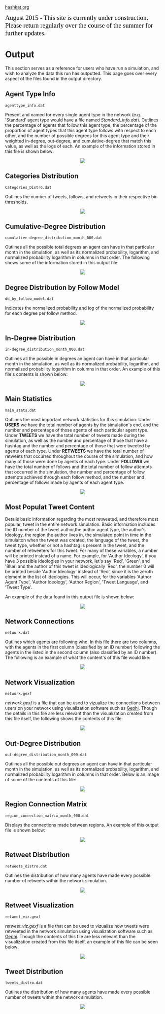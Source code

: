 [hashkat.org](http://hashkat.org)

<span style="color:black; font-family:Georgia; font-size:1.5em;">August 2015 - This site is currently under construction. Please return regularly over the course of the summer for further updates. </span>

# Output

This section serves as a reference for users who have run a simulation, and wish to analyze the data this run has outputted. This page goes over every aspect of the files found in the output directory.

## Agent Type Info

`agenttype_info.dat`

Present and named for every single agent type in the network (e.g. 'Standard'
agent type would have a file named *Standard_info.dat*). Outlines the percentage of agents 
that follow this agent type, the percentage of the proportion of agent types that this agent 
type follows with respect to each other, and the number of possible degrees for this agent 
type and their weighted in-degree, out-degree, and cumulative-degree that match this value, 
as well as the logs of each. An example of the information stored in this file is shown below:

<p align='center'>
<img src='../img/output/agenttype_info_file.png'>
</p>

## Categories Distribution

`Categories_Distro.dat`

Outlines the number of tweets, follows, and retweets in their respective bin
thresholds.

<p align='center'>
<img src='../img/output/categories_distro_file.png'>
</p>

## Cumulative-Degree Distribution

`cumulative-degree_distribution_month_000.dat`

Outlines all the possible total degrees an agent can have in that particular
month in the simulation, as well as its normalized probability, logarithm, and
normalized probability logarithm in columns in that order. The following shows some of the information stored in this output file:

<p align='center'>
<img src='../img/output/cumulative-degree_distribution_file.png'>
</p>

## Degree Distribution by Follow Model

`dd_by_follow_model.dat`

Indicates the normalized probability and log of the normalized probability for each degree per follow method.

<p align='center'>
<img src='../img/output/dd_by_follow_model_file.png'>
</p>

## In-Degree Distribution

`in-degree_distribution_month_000.dat`

Outlines all the possible in degrees an agent can have in that particular
month in the simulation, as well as its normalized probability, logarithm, and
normalized probability logarithm in columns in that order. An example of this file's contents is shown below:

<p align='center'>
<img src='../img/output/in-degree_distribution_file.png'>
</p>

## Main Statistics

`main_stats.dat`

Outlines the most important network statistics for this simulation.
Under **USERS** we have the total number of agents by the simulation's end,
and the number and percentage of those agents of each particular agent
type. Under **TWEETS** we have the total number of tweets made
during the simulation, as well as the number and percentage of those that
have a hashtag and the number and percentage of those that were tweeted by
agents of each type. Under **RETWEETS** we have the total number of
retweets that occurred throughout the course of the simulation, and how
many of those were done by agents of each type.
Under **FOLLOWS** we have the total number of follows and the total number
of follow attempts that occurred in the simulation, the number and
percentage of follow attempts achieved through each follow method, and the 
number and percentage of follows made by agents of each agent type.

<p align='center'>
<img src='../img/output/main_stats_file.png'>
</p>

## Most Populat Tweet Content

Details basic information regarding the most retweeted, and therefore most popular, tweet in the entire network simulation. Basic information includes: the ID number of the tweet author,the author agent type, the author's ideology, the region the author lives in, the simulated point in time in the simulaiton when the tweet was created, the language of the tweet, the tweet type, whether or not a hashtag is present in the tweet, and the number of retweeters for this tweet. For many of these variables, a number will be printed instead of a name. For example, for 'Author Ideology', if you have 3 possible ideologies in your network, let's say 'Red', 'Green', and 'Blue' and the author of this tweet is ideologically 'Red', the number 0 will be printed beside 'Author Ideology' instead of 'Red', since it is the zeroth element in the list of ideologies. This will occur, for the variables 'Author Agent Type', 'Author Ideology', 'Author Region', 'Tweet Language', and 'Tweet Type'.

An example of the data found in this output file is shown below:

<p align='center'>
<img src='../img/output/most_popular_tweet_content_file.png'>
</p>

## Network Connections

`network.dat`

Outlines which agents are following who. In this file there are two columns,
with the agents in the first column (classified by an ID number)
following the agents in the listed in the second column (also classified
by an ID number). The following is an example of what the content's of this file would like:

<p align='center'>
<img src='../img/output/network_dat_file.png'>
</p>

## Network Visualization

`network.gexf`

*network.gexf* is a file that can be used to vizualize the connections
between users on your network using visualization software such as
[Gephi](http://gephi.github.io/). Though the details in this file are less relevant than the 
visualization created from this file itself, the following shows the contents of this file:

<p align='center'>
<img src='../img/output/network_gexf_file.png'>
</p>

## Out-Degree Distribution

`out-degree_distribution_month_000.dat`

Outlines all the possible out degrees an agent can have in that particular
month in the simulation, as well as its normalized probability, logarithm, and
normalized probability logarithm in columns in that order. Below is an image of some of the contents of this file:

<p align='center'>
<img src='../img/output/out-degree_distribution_file.png'>
</p>

## Region Connection Matrix

`region_connection_matrix_month_000.dat`

Displays the connections made between regions. An example of this output file is shown below:

<p align='center'>
<img src='../img/output/region_connection_matrix_file.png'>
</p>

## Retweet Distribution

`retweets_distro.dat`

Outlines the distribution of how many agents have made every possible number of 
retweets within the network simulation.

<p align='center'>
<img src='../img/output/retweets_distro_file.png'>
</p>

## Retweet Visualization

`retweet_viz.gexf`

*retweet_viz.gexf* is a file that can be used to vizualize how tweets were retweeted 
in the network simulation using visualization software such as
[Gephi](http://gephi.github.io/). Though the contents of this file are less relevant than the 
visualization created from this file itself, an example of this file can be seen below:

<p align='center'>
<img src='../img/output/retweet_viz_gexf_file.png'>
</p>

## Tweet Distribution

`tweets_distro.dat`

Outlines the distribution of how many agents have made every possible number of tweets
within the network simulation.

<p align='center'>
<img src='../img/output/tweets_distro_file.png'>
</p>
